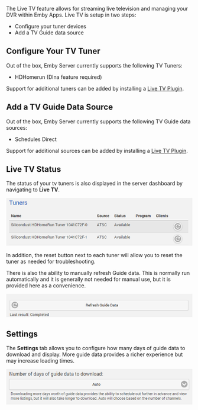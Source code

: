 The Live TV feature allows for streaming live television and managing your DVR within Emby Apps. Live TV is setup in two steps:

* Configure your tuner devices
* Add a TV Guide data source

## Configure Your TV Tuner

Out of the box, Emby Server currently supports the following TV Tuners:

* HDHomerun (Dlna feature required)

Support for additional tuners can be added by installing a [Live TV Plugin](Live-TV-Plugins).

## Add a TV Guide Data Source

Out of the box, Emby Server currently supports the following TV Guide data sources:

* Schedules Direct

Support for additional sources can be added by installing a [Live TV Plugin](Live-TV-Plugins).

## Live TV Status

The status of your tv tuners is also displayed in the server dashboard by navigating to **Live TV**.

![](images/server/livetv3.png)

In addition, the reset button next to each tuner will allow you to reset the tuner as needed for troubleshooting.

There is also the ability to manually refresh Guide data. This is normally run automatically and it is generally not needed for manual use, but it is provided here as a convenience.

![](images/server/livetv2.png)

## Settings

The **Settings** tab allows you to configure how many days of guide data to download and display. More guide data provides a richer experience but may increase loading times.

![](images/server/livetv4.png)